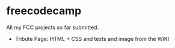 # freecodecamp

All my FCC projects so far submitted.

- Tribute Page: HTML + CSS and texts and image from the WIKI
